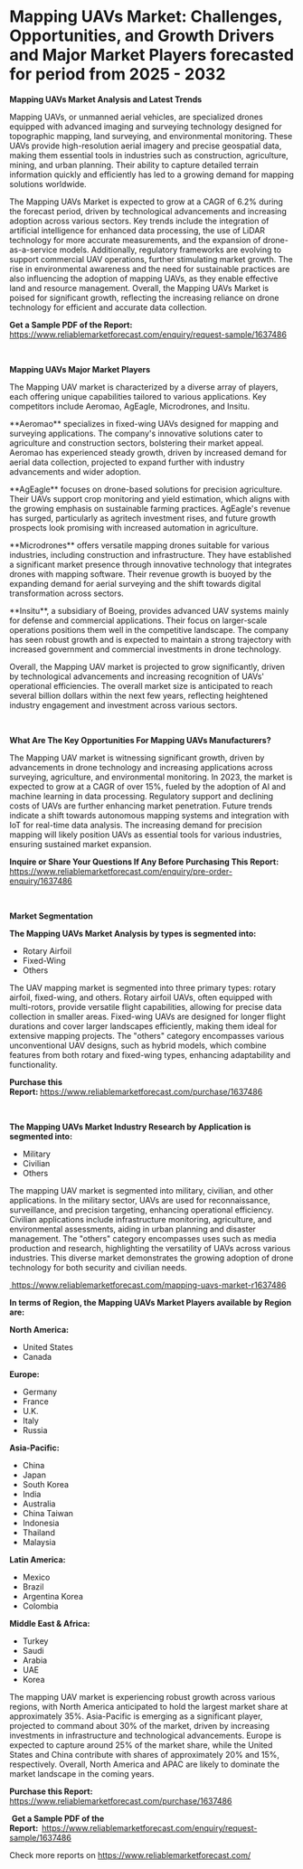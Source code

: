 <p><h1>Mapping UAVs Market: Challenges, Opportunities, and Growth Drivers and Major Market Players forecasted for period from 2025 - 2032</h1></p><p><strong>Mapping UAVs Market Analysis and Latest Trends</strong></p>
<p><p>Mapping UAVs, or unmanned aerial vehicles, are specialized drones equipped with advanced imaging and surveying technology designed for topographic mapping, land surveying, and environmental monitoring. These UAVs provide high-resolution aerial imagery and precise geospatial data, making them essential tools in industries such as construction, agriculture, mining, and urban planning. Their ability to capture detailed terrain information quickly and efficiently has led to a growing demand for mapping solutions worldwide.</p><p>The Mapping UAVs Market is expected to grow at a CAGR of 6.2% during the forecast period, driven by technological advancements and increasing adoption across various sectors. Key trends include the integration of artificial intelligence for enhanced data processing, the use of LiDAR technology for more accurate measurements, and the expansion of drone-as-a-service models. Additionally, regulatory frameworks are evolving to support commercial UAV operations, further stimulating market growth. The rise in environmental awareness and the need for sustainable practices are also influencing the adoption of mapping UAVs, as they enable effective land and resource management. Overall, the Mapping UAVs Market is poised for significant growth, reflecting the increasing reliance on drone technology for efficient and accurate data collection.</p></p>
<p><strong>Get a Sample PDF of the Report:&nbsp;</strong> <a href="https://www.reliablemarketforecast.com/enquiry/request-sample/1637486?utm_campaign=3538&utm_medium=2&utm_source=Github&utm_content=ia&utm_term=23032025&utm_id=mapping-uavs">https://www.reliablemarketforecast.com/enquiry/request-sample/1637486</a></p>
<p>&nbsp;</p>
<p><strong>Mapping UAVs Major Market Players</strong></p>
<p><p>The Mapping UAV market is characterized by a diverse array of players, each offering unique capabilities tailored to various applications. Key competitors include Aeromao, AgEagle, Microdrones, and Insitu.</p><p>**Aeromao** specializes in fixed-wing UAVs designed for mapping and surveying applications. The company's innovative solutions cater to agriculture and construction sectors, bolstering their market appeal. Aeromao has experienced steady growth, driven by increased demand for aerial data collection, projected to expand further with industry advancements and wider adoption.</p><p>**AgEagle** focuses on drone-based solutions for precision agriculture. Their UAVs support crop monitoring and yield estimation, which aligns with the growing emphasis on sustainable farming practices. AgEagle's revenue has surged, particularly as agritech investment rises, and future growth prospects look promising with increased automation in agriculture.</p><p>**Microdrones** offers versatile mapping drones suitable for various industries, including construction and infrastructure. They have established a significant market presence through innovative technology that integrates drones with mapping software. Their revenue growth is buoyed by the expanding demand for aerial surveying and the shift towards digital transformation across sectors.</p><p>**Insitu**, a subsidiary of Boeing, provides advanced UAV systems mainly for defense and commercial applications. Their focus on larger-scale operations positions them well in the competitive landscape. The company has seen robust growth and is expected to maintain a strong trajectory with increased government and commercial investments in drone technology.</p><p>Overall, the Mapping UAV market is projected to grow significantly, driven by technological advancements and increasing recognition of UAVs' operational efficiencies. The overall market size is anticipated to reach several billion dollars within the next few years, reflecting heightened industry engagement and investment across various sectors.</p></p>
<p>&nbsp;</p>
<p><strong>What Are The Key Opportunities For Mapping UAVs Manufacturers?</strong></p>
<p><p>The Mapping UAV market is witnessing significant growth, driven by advancements in drone technology and increasing applications across surveying, agriculture, and environmental monitoring. In 2023, the market is expected to grow at a CAGR of over 15%, fueled by the adoption of AI and machine learning in data processing. Regulatory support and declining costs of UAVs are further enhancing market penetration. Future trends indicate a shift towards autonomous mapping systems and integration with IoT for real-time data analysis. The increasing demand for precision mapping will likely position UAVs as essential tools for various industries, ensuring sustained market expansion.</p></p>
<p><strong>Inquire or Share Your Questions If Any Before Purchasing This Report:</strong> <a href="https://www.reliablemarketforecast.com/enquiry/pre-order-enquiry/1637486?utm_campaign=3538&utm_medium=2&utm_source=Github&utm_content=ia&utm_term=23032025&utm_id=mapping-uavs">https://www.reliablemarketforecast.com/enquiry/pre-order-enquiry/1637486</a></p>
<p>&nbsp;</p>
<p><strong>Market Segmentation</strong></p>
<p><strong>The Mapping UAVs Market Analysis by types is segmented into:</strong></p>
<p><ul><li>Rotary Airfoil</li><li>Fixed-Wing</li><li>Others</li></ul></p>
<p><p>The UAV mapping market is segmented into three primary types: rotary airfoil, fixed-wing, and others. Rotary airfoil UAVs, often equipped with multi-rotors, provide versatile flight capabilities, allowing for precise data collection in smaller areas. Fixed-wing UAVs are designed for longer flight durations and cover larger landscapes efficiently, making them ideal for extensive mapping projects. The "others" category encompasses various unconventional UAV designs, such as hybrid models, which combine features from both rotary and fixed-wing types, enhancing adaptability and functionality.</p></p>
<p><strong>Purchase this Report:&nbsp;</strong><a href="https://www.reliablemarketforecast.com/purchase/1637486?utm_campaign=3538&utm_medium=2&utm_source=Github&utm_content=ia&utm_term=23032025&utm_id=mapping-uavs">https://www.reliablemarketforecast.com/purchase/1637486</a></p>
<p>&nbsp;</p>
<p><strong>The Mapping UAVs Market Industry Research by Application is segmented into:</strong></p>
<p><ul><li>Military</li><li>Civilian</li><li>Others</li></ul></p>
<p><p>The mapping UAV market is segmented into military, civilian, and other applications. In the military sector, UAVs are used for reconnaissance, surveillance, and precision targeting, enhancing operational efficiency. Civilian applications include infrastructure monitoring, agriculture, and environmental assessments, aiding in urban planning and disaster management. The "others" category encompasses uses such as media production and research, highlighting the versatility of UAVs across various industries. This diverse market demonstrates the growing adoption of drone technology for both security and civilian needs.</p></p>
<p><a href="https://www.reliablemarketforecast.com/mapping-uavs-market-r1637486?utm_campaign=3538&utm_medium=2&utm_source=Github&utm_content=ia&utm_term=23032025&utm_id=mapping-uavs">&nbsp;https://www.reliablemarketforecast.com/mapping-uavs-market-r1637486</a></p>
<p><strong>In terms of Region, the Mapping UAVs Market Players available by Region are:</strong></p>
<p>
    <p> <strong> North America: </strong>
        <ul>
            <li>United States</li>
            <li>Canada</li>
        </ul>
        </p> 
    <p> <strong> Europe: </strong>
        <ul>
            <li>Germany</li>
            <li>France</li>
            <li>U.K.</li>
            <li>Italy</li>
            <li>Russia</li>
        </ul>
        </p> 
    <p> <strong> Asia-Pacific: </strong>
        <ul>
            <li>China</li>
            <li>Japan</li>
            <li>South Korea</li>
            <li>India</li>
            <li>Australia</li>
            <li>China Taiwan</li>
            <li>Indonesia</li>
            <li>Thailand</li>
            <li>Malaysia</li>
        </ul>
        </p> 
    <p> <strong> Latin America: </strong>
        <ul>
            <li>Mexico</li>
            <li>Brazil</li>
            <li>Argentina Korea</li>
            <li>Colombia</li>
        </ul>
        </p> 
    <p> <strong> Middle East & Africa: </strong>
        <ul>
            <li>Turkey</li>
            <li>Saudi</li>
            <li>Arabia</li>
            <li>UAE</li>
            <li>Korea</li>
        </ul>
    </p>
    </p>
<p><p>The mapping UAV market is experiencing robust growth across various regions, with North America anticipated to hold the largest market share at approximately 35%. Asia-Pacific is emerging as a significant player, projected to command about 30% of the market, driven by increasing investments in infrastructure and technological advancements. Europe is expected to capture around 25% of the market share, while the United States and China contribute with shares of approximately 20% and 15%, respectively. Overall, North America and APAC are likely to dominate the market landscape in the coming years.</p></p>
<p><strong>Purchase this Report: </strong><a href="https://www.reliablemarketforecast.com/purchase/1637486?utm_campaign=3538&utm_medium=2&utm_source=Github&utm_content=ia&utm_term=23032025&utm_id=mapping-uavs">https://www.reliablemarketforecast.com/purchase/1637486</a></p>
<p>&nbsp;<strong>Get a Sample PDF of the Report:&nbsp;&nbsp;</strong><a href="https://www.reliablemarketforecast.com/enquiry/request-sample/1637486?utm_campaign=3538&utm_medium=2&utm_source=Github&utm_content=ia&utm_term=23032025&utm_id=mapping-uavs">https://www.reliablemarketforecast.com/enquiry/request-sample/1637486</a></p>
<p><strong></strong></p>
<p>Check more reports on <a href="https://www.reliablemarketforecast.com/?utm_campaign=3538&utm_medium=2&utm_source=Github&utm_content=ia&utm_term=23032025&utm_id=mapping-uavs">https://www.reliablemarketforecast.com/</a></p>
